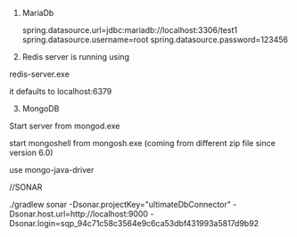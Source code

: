 1. MariaDb

   spring.datasource.url=jdbc:mariadb://localhost:3306/test1
   spring.datasource.username=root
   spring.datasource.password=123456


2. Redis server is running using 

redis-server.exe

it defaults to localhost:6379


3. MongoDB 

Start server from mongod.exe

start mongoshell from mongosh.exe (coming from different zip file since version 6.0)

use mongo-java-driver



//SONAR

./gradlew sonar -Dsonar.projectKey="ultimateDbConnector"  -Dsonar.host.url=http://localhost:9000  -Dsonar.login=sqp_94c71c58c3564e9c6ca53dbf431993a5817d9b92
